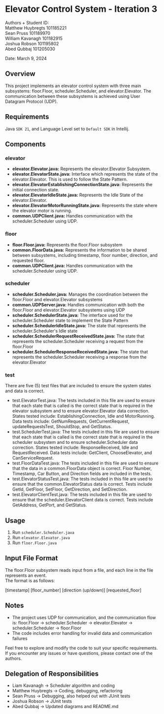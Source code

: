 # Elevator Control System - Iteration 3

Authors + Student ID:  
Matthew Huybregts 101185221<br>
Sean Pruss 101189970<br>
William Kavanagh 101182915<br> 
Joshua Robson 101195802<br>
Abed Qubbaj  101205030<br>

Date: March 9, 2024

## Overview

This project implements an elevator control system with three main subsystems: floor.Floor, scheduler.Scheduler, and 
elevator.Elevator. The communication between these subsystems is achieved using User Datagram Protocol (UDP).

## Requirements
Java `SDK 21`, and Language Level set to `Default SDK` in Intellij.

## Components

### elevator

- **elevator.Elevator.java:** Represents the elevator.Elevator Subsystem.
- **elevator.ElevatorState.java:** Interface which represents the state of the elevator.Elevator. 
This is used to follow the State Pattern.
- **elevator.ElevatorEstablishingConnectionState.java:** Represents the initial connection state.
- **elevator.ElevatorIdleState.java:** Represents the Idle State of the elevator.Elevator.
- **elevator.ElevatorMotorRunningState.java:** Represents the state where the elevator motor is running.
- **common.UDPClient.java:** Handles communication with the scheduler.Scheduler using UDP.
  
### floor

- **floor.Floor.java:** Represents the floor.Floor subsystem
- **common.FloorData.java:** Represents the information to be shared between subsystems, including timestamp, floor 
number, direction, and requested floor.
- **common.UDPClient.java:** Handles communication with the scheduler.Scheduler using UDP.

### scheduler

- **scheduler.Scheduler.java:** Manages the coordination between the floor.Floor and elevator.Elevator subsystems
- **common.UDPServer.java:** Handles communication with both the floor.Floor and elevator.Elevator subsystems using UDP
- **scheduler.SchedulerState.java:** The interface used for the scheduler.Scheduler state to implement the State Pattern
- **scheduler.SchedulerIdleState.java:** The state that represents the scheduler.Scheduler's Idle state
- **scheduler.SchedulerRequestReceivedState.java:** The state that represents the scheduler.Scheduler receiving a 
request from the floor.Floor
- **scheduler.SchedulerResponseReceivedState.java:** The state that represents the scheduler.Scheduler receiving a 
response from the elevator.Elevator

### test

There are five (5) test files that are included to ensure the system states and data is correct.

- test.ElevatorTest.java: The tests included in this file are used to ensure that each state that is called is the 
correct state that is required in the elevator subsystem and to ensure elevator.Elevator data correction. States tested include: EstablishingConnection, Idle and MotorRunning. Data tests include: GetNumRequests, GetCurrentRequest, updateRequestsTest, ShouldStop, and GetStatus.
- test.SchedulerTest.java: The tests included in this file are used to ensure that each state that is called is the 
correct state that is required in the scheduler subsystem and to ensure scheduler.Scheduler data correction. States tested include: ResponseReceived, Idle and RequestReceived. Data tests include: GetClient, ChooseElevator, and CanServiceRequest.
- test.FloorDataTest.java: The tests included in this file are used to ensure that the data in a common.FloorData 
object is correct. Floor Number, Timestamp, Car Button, and Direction fields are included in the tests.
- test.ElevatorStatusTest.java: The tests included in this file are used to ensure that the common.ElevatorStatus data is correct. Tests include GetId, GetFloor, SetFloor, GetDirection, and SetDirection.
- test.ElevatorClientTest.java: The tests included in this file are used to ensure that the scheduler.ElevatorClient data is correct. Tests include GetAddress, GetPort, and GetStatus.

## Usage

1. Run `scheduler.Scheduler.java`
2. Run `elevator.Elevator.java`
3. Run `floor.Floor.java`

## Input File Format

The floor.Floor subsystem reads input from a file, and each line in the file represents an event.  
The format is as follows:

[timestamp] [floor_number] [direction (up/down)] [requested_floor]

## Notes

- The project uses UDP for communication, and the communication flow is: floor.Floor -> scheduler.Scheduler -> 
elevator.Elevator -> scheduler.Scheduler -> floor.Floor
- The code includes error handling for invalid data and communication failures

Feel free to explore and modify the code to suit your specific requirements. If you encounter any issues or have 
questions, please contact one of the authors.

## Delegation of Responsibilities

- Liam Kavanagh -> Scheduler algorithm and coding
- Matthew Huybregts -> Coding, debugging, refactoring
- Sean Pruss -> Debugging, also helped out with JUnit tests
- Joshua Robson -> JUnit tests
- Abed Qubbaj -> Updated diagrams and README.md
